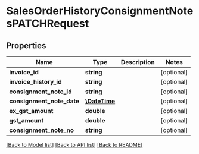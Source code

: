 # SalesOrderHistoryConsignmentNotesPATCHRequest

## Properties
Name | Type | Description | Notes
------------ | ------------- | ------------- | -------------
**invoice_id** | **string** |  | [optional] 
**invoice_history_id** | **string** |  | [optional] 
**consignment_note_id** | **string** |  | [optional] 
**consignment_note_date** | [**\DateTime**](\DateTime.md) |  | [optional] 
**ex_gst_amount** | **double** |  | [optional] 
**gst_amount** | **double** |  | [optional] 
**consignment_note_no** | **string** |  | [optional] 

[[Back to Model list]](../README.md#documentation-for-models) [[Back to API list]](../README.md#documentation-for-api-endpoints) [[Back to README]](../README.md)


